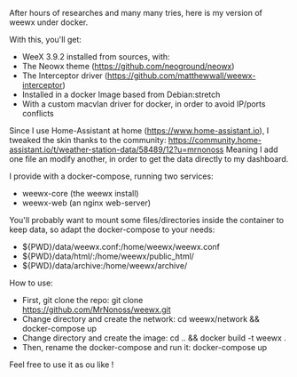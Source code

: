 After hours of researches and many many tries, here is my version of weewx under docker.

With this, you'll get:
- WeeX 3.9.2 installed from sources, with:
- The Neowx theme (https://github.com/neoground/neowx)
- The Interceptor driver (https://github.com/matthewwall/weewx-interceptor)
- Installed in a docker Image based from Debian:stretch
- With a custom macvlan driver for docker, in order to avoid IP/ports conflicts

Since I use Home-Assistant at home (https://www.home-assistant.io), I tweaked the skin thanks to the community:
https://community.home-assistant.io/t/weather-station-data/58489/12?u=mrnonoss
Meaning I add one file an modify another, in order to get the data directly to my dashboard.

I provide with a docker-compose, running two services:
- weewx-core (the weewx install)
- weewx-web (an nginx web-server)

You'll probably want to mount some files/directories inside the container to keep data, so adapt the docker-compose to your needs:
- ${PWD}/data/weewx.conf:/home/weewx/weewx.conf
- ${PWD}/data/html/:/home/weewx/public_html/
- ${PWD}/data/archive:/home/weewx/archive/

How to use:
- First, git clone the repo:
git clone https://github.com/MrNonoss/weewx.git
- Change directory and create the network:
cd weewx/network && docker-compose up
- Change directory and create the image:
cd .. && docker build -t weewx .
- Then, rename the docker-compose and run it:
docker-compose up

Feel free to use it as ou like !

